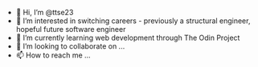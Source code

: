 - 👋 Hi, I’m @ttse23
- 👀 I’m interested in switching careers - previously a structural engineer, hopeful future software engineer
- 🌱 I’m currently learning web development through The Odin Project
- 💞️ I’m looking to collaborate on ...
- 📫 How to reach me ...

<!---
ttse23/ttse23 is a ✨ special ✨ repository because its `README.md` (this file) appears on your GitHub profile.
You can click the Preview link to take a look at your changes.
--->
